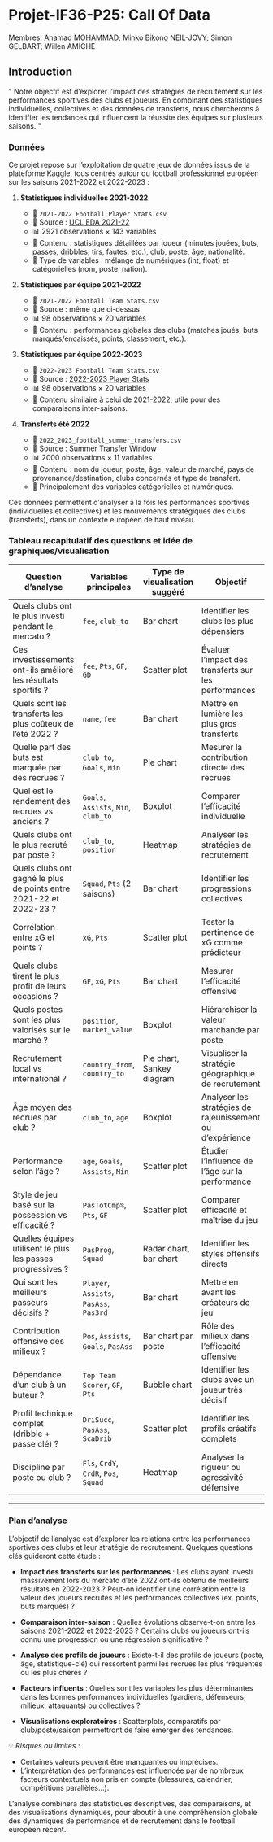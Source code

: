 # Projet-IF36-P25: Call Of Data


Membres: Ahamad MOHAMMAD; Minko Bikono NEIL-JOVY; Simon GELBART; Willen AMICHE


## Introduction

" Notre objectif est d’explorer l’impact des stratégies de recrutement sur les performances sportives des clubs et joueurs. En combinant des statistiques individuelles, collectives et des données de transferts, nous chercherons à identifier les tendances qui influencent la réussite des équipes sur plusieurs saisons. "

### Données

Ce projet repose sur l’exploitation de quatre jeux de données issus de la plateforme Kaggle, tous centrés autour du football professionnel européen sur les saisons 2021-2022 et 2022-2023 :

1.  **Statistiques individuelles 2021-2022**
    -   📄 `2021-2022 Football Player Stats.csv`
    -   🔗 Source : [UCL EDA 2021-22](https://www.kaggle.com/code/azminetoushikwasi/ucl-eda-viz-2021-22-players-teams/input)
    -   📊 2921 observations × 143 variables
    -   🧾 Contenu : statistiques détaillées par joueur (minutes jouées, buts, passes, dribbles, tirs, fautes, etc.), club, poste, âge, nationalité.
    -   🧩 Type de variables : mélange de numériques (int, float) et catégorielles (nom, poste, nation).
    
2.  **Statistiques par équipe 2021-2022**
    -   📄 `2021-2022 Football Team Stats.csv`
    -   🔗 Source : même que ci-dessus
    -   📊 98 observations × 20 variables
    -   🧾 Contenu : performances globales des clubs (matches joués, buts marqués/encaissés, points, classement, etc.).
    
3.  **Statistiques par équipe 2022-2023**
    -   📄 `2022-2023 Football Team Stats.csv`
    -   🔗 Source : [2022-2023 Player Stats](https://www.kaggle.com/datasets/vivovinco/20222023-football-player-stats)
    -   📊 98 observations × 20 variables
    -   🧾 Contenu similaire à celui de 2021-2022, utile pour des comparaisons inter-saisons.
    
4.  **Transferts été 2022**
    -   📄 `2022_2023_football_summer_transfers.csv`
    -   🔗 Source : [Summer Transfer Window](https://www.kaggle.com/datasets/ruslanhuretski/202223-football-summer-transfer-window)
    -   📊 2000 observations × 11 variables
    -   🧾 Contenu : nom du joueur, poste, âge, valeur de marché, pays de provenance/destination, clubs concernés et type de transfert.
    -   📂 Principalement des variables catégorielles et numériques.

Ces données permettent d’analyser à la fois les performances sportives (individuelles et collectives) et les mouvements stratégiques des clubs (transferts), dans un contexte européen de haut niveau.



### Tableau recapitulatif des questions et idée de graphiques/visualisation

| Question d’analyse                                                                                   | Variables principales                                      | Type de visualisation suggéré         | Objectif                                                                                 |
|--------------------------------------------------------------------------------------------------------|-------------------------------------------------------------|----------------------------------------|------------------------------------------------------------------------------------------|
| Quels clubs ont le plus investi pendant le mercato ?                                                  | `fee`, `club_to`                                            | Bar chart                              | Identifier les clubs les plus dépensiers                                                 |
| Ces investissements ont-ils amélioré les résultats sportifs ?                                         | `fee`, `Pts`, `GF`, `GD`                                    | Scatter plot                           | Évaluer l’impact des transferts sur les performances                                     |
| Quels sont les transferts les plus coûteux de l’été 2022 ?                                            | `name`, `fee`                                               | Bar chart                              | Mettre en lumière les plus gros transferts                                               |
| Quelle part des buts est marquée par des recrues ?                                                    | `club_to`, `Goals`, `Min`                                   | Pie chart                              | Mesurer la contribution directe des recrues                                              |
| Quel est le rendement des recrues vs anciens ?                                                        | `Goals`, `Assists`, `Min`, `club_to`                        | Boxplot                                | Comparer l’efficacité individuelle                                                       |
| Quels clubs ont le plus recruté par poste ?                                                           | `club_to`, `position`                                       | Heatmap                                | Analyser les stratégies de recrutement                                                   |
| Quels clubs ont gagné le plus de points entre 2021-22 et 2022-23 ?                                    | `Squad`, `Pts` (2 saisons)                                  | Bar chart                              | Identifier les progressions collectives                                                  |
| Corrélation entre xG et points ?                                                                      | `xG`, `Pts`                                                 | Scatter plot                           | Tester la pertinence de xG comme prédicteur                                              |
| Quels clubs tirent le plus profit de leurs occasions ?                                                | `GF`, `xG`, `Pts`                                           | Bar chart                              | Mesurer l’efficacité offensive                                                           |
| Quels postes sont les plus valorisés sur le marché ?                                                  | `position`, `market_value`                                  | Boxplot                                | Hiérarchiser la valeur marchande par poste                                               |
| Recrutement local vs international ?                                                                  | `country_from`, `country_to`                                | Pie chart, Sankey diagram              | Visualiser la stratégie géographique de recrutement                                      |
| Âge moyen des recrues par club ?                                                                      | `club_to`, `age`                                            | Boxplot                                | Analyser les stratégies de rajeunissement ou d’expérience                                |
| Performance selon l’âge ?                                                                             | `age`, `Goals`, `Assists`, `Min`                            | Scatter plot                           | Étudier l’influence de l’âge sur la performance                                          |
| Style de jeu basé sur la possession vs efficacité ?                                                   | `PasTotCmp%`, `Pts`, `GF`                                   | Scatter plot                           | Comparer efficacité et maîtrise du jeu                                                   |
| Quelles équipes utilisent le plus les passes progressives ?                                           | `PasProg`, `Squad`                                          | Radar chart, bar chart                 | Identifier les styles offensifs directs                                                  |
| Qui sont les meilleurs passeurs décisifs ?                                                            | `Player`, `Assists`, `PasAss`, `Pas3rd`                     | Bar chart                              | Mettre en avant les créateurs de jeu                                                     |
| Contribution offensive des milieux ?                                                                  | `Pos`, `Assists`, `Goals`, `PasAss`                         | Bar chart par poste                    | Rôle des milieux dans l’efficacité offensive                                              |
| Dépendance d’un club à un buteur ?                                                                    | `Top Team Scorer`, `GF`, `Pts`                              | Bubble chart                           | Identifier les clubs avec un joueur très décisif                                          |
| Profil technique complet (dribble + passe clé) ?                                                      | `DriSucc`, `PasAss`, `ScaDrib`                              | Scatter plot                           | Identifier les profils créatifs complets                                                 |
| Discipline par poste ou club ?                                                                        | `Fls`, `CrdY`, `CrdR`, `Pos`, `Squad`                       | Heatmap                                | Analyser la rigueur ou agressivité défensive                                              |




------------------------------------------------------------------------

### Plan d’analyse

L’objectif de l’analyse est d’explorer les relations entre les performances sportives des clubs et leur stratégie de recrutement. Quelques questions clés guideront cette étude :

-   **Impact des transferts sur les performances** : Les clubs ayant investi massivement lors du mercato d’été 2022 ont-ils obtenu de meilleurs résultats en 2022-2023 ? Peut-on identifier une corrélation entre la valeur des joueurs recrutés et les performances collectives (ex. points, buts marqués) ?

-   **Comparaison inter-saison** : Quelles évolutions observe-t-on entre les saisons 2021-2022 et 2022-2023 ? Certains clubs ou joueurs ont-ils connu une progression ou une régression significative ?

-   **Analyse des profils de joueurs** : Existe-t-il des profils de joueurs (poste, âge, statistique-clé) qui ressortent parmi les recrues les plus fréquentes ou les plus chères ?

-   **Facteurs influents** : Quelles sont les variables les plus déterminantes dans les bonnes performances individuelles (gardiens, défenseurs, milieux, attaquants) ou collectives ?

-   **Visualisations exploratoires** : Scatterplots, comparatifs par club/poste/saison permettront de faire émerger des tendances.

💡 *Risques ou limites* :

- Certaines valeurs peuvent être manquantes ou imprécises.
- L’interprétation des performances est influencée par de nombreux facteurs contextuels non pris en compte (blessures, calendrier, compétitions parallèles…).

L’analyse combinera des statistiques descriptives, des comparaisons, et des visualisations dynamiques, pour aboutir à une compréhension globale des dynamiques de performance et de recrutement dans le football européen récent.

